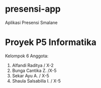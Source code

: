 # presensi-app
Aplikasi Presensi Smalane

# Proyek P5 Informatika
Kelompok 6
Anggota:
  1. Alfandi Raditya / X-2 
  2. Bunga Cantika Z. /X-5 
  3. Sekar Ayu A. / X-5 
  4. Shaula Salsabilla I.  / X-5 
